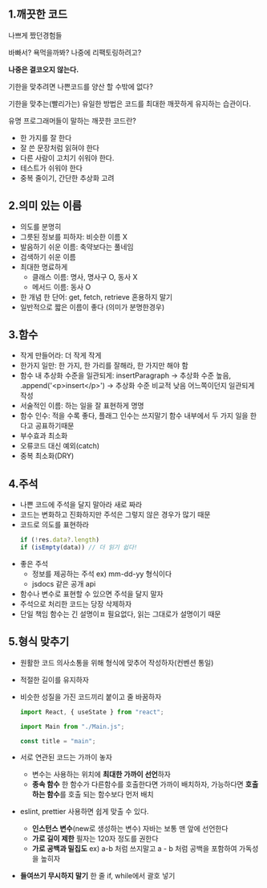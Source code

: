 ## 1.깨끗한 코드

나쁘게 짰던경험들

바빠서? 욕먹을까봐? 나중에 리팩토링하려고?

<strong>나중은 결코오지 않는다.</strong>

기한을 맞추려면 나쁜코드를 양산 할 수밖에 없다?

기한을 맞추는(빨리가는) 유일한 방법은 코드를 최대한 깨끗하게 유지하는 습관이다.

유명 프로그래머들이 말하는 깨끗한 코드란?

- 한 가지를 잘 한다
- 잘 쓴 문장처럼 읽혀야 한다
- 다른 사람이 고치기 쉬워야 한다.
- 테스트가 쉬워야 한다
- 중복 줄이기, 간단한 추상화 고려

## 2.의미 있는 이름

- 의도를 분명히
- 그릇된 정보를 피하자: 비슷한 이름 X
- 발음하기 쉬운 이름: 축약보다는 풀네임
- 검색하기 쉬운 이름
- 최대한 명료하게
  - 클래스 이름: 명사, 명사구 O, 동사 X
  - 메서드 이름: 동사 O
- 한 개념 한 단어: get, fetch, retrieve 혼용하지 말기
- 일반적으로 짧은 이름이 좋다 (의미가 분명한경우)

## 3.함수

- 작게 만들어라: 더 작게 작게
- 한가지 일만: 한 가지, 한 가리를 잘해라, 한 가지만 해야 함
- 함수 내 추상화 수준을 일관되게: insertParagraph -> 추상화 수준 높음, .append('\<p>insert\</p>') -> 추상화 수준 비교적 낮음 어느쪽이던지 일관되게 작성
- 서술적인 이름: 하는 일을 잘 표현하게 명명
- 함수 인수: 적을 수록 좋다, 플래그 인수는 쓰지말기 함수 내부에서 두 가지 일을 한다고 공표하기때문
- 부수효과 최소화
- 오류코드 대신 예외(catch)
- 중복 최소화(DRY)

## 4.주석

- 나쁜 코드에 주석을 달지 말아라 새로 짜라
- 코드는 변화하고 진화하지만 주석은 그렇지 않은 경우가 많기 때문
- 코드로 의도를 표현하라
  ```js
  if (!res.data?.length)
  if (isEmpty(data)) // 더 읽기 쉽다!
  ```
- 좋은 주석
  - 정보를 제공하는 주석 ex) mm-dd-yy 형식이다
  - jsdocs 같은 공개 api
- 함수나 변수로 표현할 수 있으면 주석을 달지 말자
- 주석으로 처리한 코드는 당장 삭제하자
- 단일 책임 함수는 긴 설명이ㅍ 필요없다, 읽는 그대로가 설명이기 때문

## 5.형식 맞추기

- 원활한 코드 의사소통을 위해 형식에 맞추어 작성하자(컨벤션 통일)
- 적절한 길이를 유지하자
- 비슷한 성질을 가진 코드끼리 붙이고 줄 바꿈하자

  ```js
  import React, { useState } from "react";

  import Main from "./Main.js";

  const title = "main";
  ```

- 서로 연관된 코드는 가까이 놓자

  - 변수는 사용하는 위치에 **최대한 가까이 선언**하자
  - **종속 함수** 한 함수가 다른함수를 호출한다면 가까이 배치하자, 가능하다면 **호출하는 함수**를 호출 되는 함수보다 먼저 배치

- eslint, prettier 사용하면 쉽게 맞출 수 있다.

  - **인스턴스 변수**(new로 생성하는 변수) 자바는 보통 맨 앞에 선언한다
  - **가로 길이 제한** 필자는 120자 정도를 권한다
  - **가로 공백과 밀집도** ex) a-b 처럼 쓰지말고 a - b 처럼 공백을 포함하여 가독성을 높히자

- **들여쓰기 무시하지 말기** 한 줄 if, while에서 괄호 넣기
